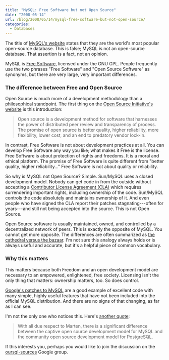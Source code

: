 ```yaml
---
title: "MySQL: Free Software but not Open Source"
date: "2008-05-14"
url: /blog/2008/05/14/mysql-free-software-but-not-open-source/
categories:
  - Databases
---
```

The title of [MySQL's website](http://www.mysql.com/) states that they are the world's most popular open-source database. This is false; MySQL is not an open-source database. That assertion is a fact, not an opinion.

MySQL is [Free Software](http://www.fsf.org/licensing/essays/free-sw.html), licensed under the GNU GPL. People frequently use the two phrases "Free Software" and "Open Source Software" as synonyms, but there are very large, very important differences.

### The difference between Free and Open Source

Open Source is much more of a development methodology than a philosophical standpoint. The first thing on the [Open Source Initiative's website](http://www.opensource.org/) is this introduction:

> Open source is a development method for software that harnesses the power of distributed peer review and transparency of process. The promise of open source is better quality, higher reliability, more flexibility, lower cost, and an end to predatory vendor lock-in.

In contrast, Free Software is not about development practices at all. You can develop Free Software any way you like; what makes it Free is the license. Free Software is about protection of rights and freedoms. It is a moral and ethical platform. The promise of Free Software is quite different from "better quality, higher reliability..." Free Software is not about quality or reliability.

So why is MySQL not Open Source? Simple. Sun/MySQL uses a closed development model. Nobody can get code in from the outside without accepting a [Contributor License Agreement (CLA)](http://forge.mysql.com/contribute/cla.php) which requires surrendering important rights, including ownership of the code. Sun/MySQL controls the code absolutely and maintains ownership of it. And even people who have signed the CLA report their patches stagnating---often for years---and still not being accepted into the source. This is not Open Source.

Open Source software is usually maintained, owned, and controlled by a decentralized network of peers. This is exactly the opposite of MySQL. You cannot get more opposite. The differences are often summarized as [the cathedral versus the bazaar](http://www.catb.org/~esr/writings/cathedral-bazaar/cathedral-bazaar/). I'm not sure this analogy always holds or is always useful and accurate, but it's a helpful piece of common vocabulary.

### Why this matters

This matters because both Freedom and an open development model are necessary to an empowered, enlightened, free society. Licensing isn't the only thing that matters: ownership matters, too. So does control.

[Google's patches to MySQL](http://code.google.com/p/google-mysql-tools/) are a good example of excellent code with many simple, highly useful features that have not been included into the official MySQL distribution. And there are no signs of that changing, as far as I can see.

I'm not the only one who notices this. Here's [another quote](http://blogs.the451group.com/opensource/2008/04/24/finding-the-right-balance-mysql%e2%80%99s-changing-development-model/):

> With all due respect to Marten, there is a significant difference between the captive open source development model for MySQL and the community open source development model for PostgreSQL.

If this interests you, perhaps you would like to join the discussion on the [oursql-sources](http://groups.google.com/group/oursql-sources) Google group.


